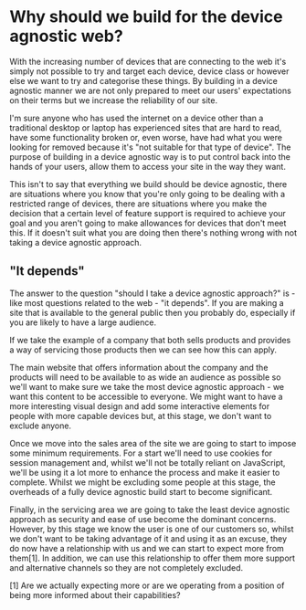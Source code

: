 # Why should we build for the device agnostic web?
With the increasing number of devices that are connecting to the web it's simply not possible to try and target each device, device class or however else we want to try and categorise these things. By building in a device agnostic manner we are not only prepared to meet our users' expectations on their terms but we increase the reliability of our site.

I'm sure anyone who has used the internet on a device other than a traditional desktop or laptop has experienced sites that are hard to read, have some functionality broken or, even worse, have had what you were looking for removed because it's "not suitable for that type of device".  The purpose of building in a device agnostic way is to put control back into the hands of your users, allow them to access your site in the way they want.

This isn't to say that everything we build should be device agnostic, there are situations where you know that you're only going to be dealing with a restricted range of devices, there are situations where you make the decision that a certain level of feature support is required to achieve your goal and you aren't going to make allowances for devices that don't meet this. If it doesn't suit what you are doing then there's nothing wrong with not taking a device agnostic approach.

## "It depends"
The answer to the question "should I take a device agnostic approach?" is - like most questions related to the web - "it depends". If you are making a site that is available to the general public then you probably do, especially if you are likely to have a large audience.

If we take the example of a company that both sells products and provides a way of servicing those products then we can see how this can apply.

The main website that offers information about the company and the products will need to be available to as wide an audience as possible so we'll want to make sure we take the most device agnostic approach - we want this content to be accessible to everyone. We might want to have a more interesting visual design and add some interactive elements for people with more capable devices but, at this stage, we don't want to exclude anyone.

Once we move into the sales area of the site we are going to start to impose some minimum requirements. For a start we'll need to use cookies for session management and, whilst we'll not be totally reliant on JavaScript, we'll be using it a lot more to enhance the process and make it easier to complete. Whilst we might be excluding some people at this stage, the overheads of a fully device agnostic build start to become significant.

Finally, in the servicing area we are going to take the least device agnostic approach as security and ease of use become the dominant concerns. However, by this stage we know the user is one of our customers so, whilst we don't want to be taking advantage of it and using it as an excuse, they do now have a relationship with us and we can start to expect more from them[1]. In addition, we can use this relationship to offer them more support and alternative channels so they are not completely excluded.


[1] Are we actually expecting more or are we operating from a position of being more informed about their capabilities?